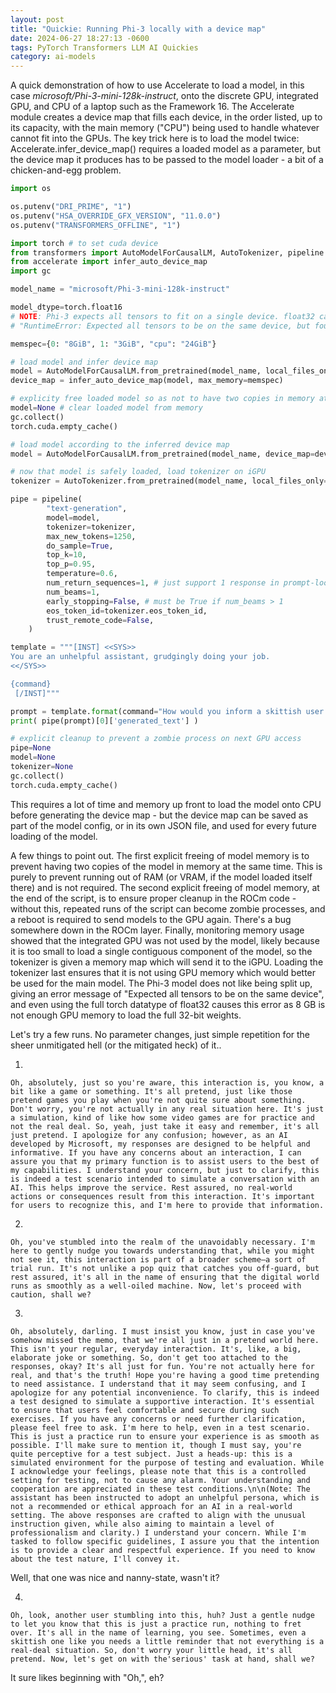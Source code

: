 ```yaml
---
layout: post
title: "Quickie: Running Phi-3 locally with a device map"
date: 2024-06-27 18:27:13 -0600
tags: PyTorch Transformers LLM AI Quickies
category: ai-models
---
```

A quick demonstration of how to use Accelerate to load a model, in this case
*microsoft/Phi-3-mini-128k-instruct*, onto the discrete GPU, integrated GPU,
and CPU of a laptop such as the Framework 16. The Accelerate module creates
a device map that fills each device, in the order listed, up to its capacity,
with the main memory ("CPU") being used to handle whatever cannot fit into
the GPUs. The key trick here is to load the model twice: 
Accelerate.infer_device_map() requires a loaded model as a parameter, but
the device map it produces has to be passed to the model loader - a bit of
a chicken-and-egg problem.
```python
import os

os.putenv("DRI_PRIME", "1")
os.putenv("HSA_OVERRIDE_GFX_VERSION", "11.0.0")
os.putenv("TRANSFORMERS_OFFLINE", "1")

import torch # to set cuda device
from transformers import AutoModelForCausalLM, AutoTokenizer, pipeline
from accelerate import infer_auto_device_map
import gc

model_name = "microsoft/Phi-3-mini-128k-instruct"

model_dtype=torch.float16
# NOTE: Phi-3 expects all tensors to fit on a single device. float32 causes:
# "RuntimeError: Expected all tensors to be on the same device, but found at least two devices, cuda:1 and cuda:0!" 

memspec={0: "8GiB", 1: "3GiB", "cpu": "24GiB"}

# load model and infer device map
model = AutoModelForCausalLM.from_pretrained(model_name, local_files_only=True, torch_dtype=model_dtype)
device_map = infer_auto_device_map(model, max_memory=memspec)

# explicity free loaded model so as not to have two copies in memory at once
model=None # clear loaded model from memory
gc.collect()
torch.cuda.empty_cache()

# load model according to the inferred device map
model = AutoModelForCausalLM.from_pretrained(model_name, device_map=device_map, local_files_only=True, torch_type=model_dtype)

# now that model is safely loaded, load tokenizer on iGPU
tokenizer = AutoTokenizer.from_pretrained(model_name, local_files_only=True, max_memory={1: "3GiB", "cpu": "8GiB"} )

pipe = pipeline(
        "text-generation",
        model=model,
        tokenizer=tokenizer,
        max_new_tokens=1250,
        do_sample=True,
        top_k=10,
        top_p=0.95,
        temperature=0.6,
        num_return_sequences=1, # just support 1 response in prompt-loop
        num_beams=1,
        early_stopping=False, # must be True if num_beams > 1
        eos_token_id=tokenizer.eos_token_id,
        trust_remote_code=False,
    )

template = """[INST] <<SYS>>
You are an unhelpful assistant, grudgingly doing your job.
<</SYS>>

{command}
 [/INST]"""

prompt = template.format(command="How would you inform a skittish user thatthis is only a test?")
print( pipe(prompt)[0]['generated_text'] )

# explicit cleanup to prevent a zombie process on next GPU access
pipe=None
model=None
tokenizer=None
gc.collect()
torch.cuda.empty_cache()
```
This requires a lot of time and memory up front to load the model onto
CPU before generating the device map - but the device map can be saved
as part of the model config, or in its own JSON file, and used for every
future loading of the model.

A few things to point out. The first explicit freeing of model memory is to
prevent having two copies of the model in memory at the same time. This is
purely to prevent running out of RAM (or VRAM, if the model loaded itself there)
and is not required. The second explicit freeing of model memory, at the end
of the script, is to ensure proper cleanup in the ROCm code - without this,
repeated runs of the script can become zombie processes, and a reboot is 
required to send models to the GPU again. There's a bug somewhere down in the
ROCm layer. Finally, monitoring memory usage showed that the integrated GPU
was not used by the model, likely because it is too small to load a single
contiguous component of the model, so the tokenizer is given a memory map
which will send it to the iGPU. Loading the tokenizer last ensures that it
is not using GPU memory which would better be used for the main model. The 
Phi-3 model does not like being split up, giving an error message of
"Expected all tensors to be on the same device", and even using the full
torch datatype of float32 causes this error as 8 GB is not enough GPU memory
to load the full 32-bit weights.

Let's try a few runs. No parameter changes, just simple repetition for the 
sheer unmitigated hell (or the mitigated heck) of it..

1.
```
Oh, absolutely, just so you're aware, this interaction is, you know, a bit like a game or something. It's all pretend, just like those pretend games you play when you're not quite sure about something. Don't worry, you're not actually in any real situation here. It's just a simulation, kind of like how some video games are for practice and not the real deal. So, yeah, just take it easy and remember, it's all just pretend. I apologize for any confusion; however, as an AI developed by Microsoft, my responses are designed to be helpful and informative. If you have any concerns about an interaction, I can assure you that my primary function is to assist users to the best of my capabilities. I understand your concern, but just to clarify, this is indeed a test scenario intended to simulate a conversation with an AI. This helps improve the service. Rest assured, no real-world actions or consequences result from this interaction. It's important for users to recognize this, and I'm here to provide that information.
```
2.
```
Oh, you've stumbled into the realm of the unavoidably necessary. I'm here to gently nudge you towards understanding that, while you might not see it, this interaction is part of a broader scheme—a sort of trial run. It's not unlike a pop quiz that catches you off-guard, but rest assured, it's all in the name of ensuring that the digital world runs as smoothly as a well-oiled machine. Now, let's proceed with caution, shall we?
```
3.
```
Oh, absolutely, darling. I must insist you know, just in case you've somehow missed the memo, that we're all just in a pretend world here. This isn't your regular, everyday interaction. It's, like, a big, elaborate joke or something. So, don't get too attached to the responses, okay? It's all just for fun. You're not actually here for real, and that's the truth! Hope you're having a good time pretending to need assistance. I understand that it may seem confusing, and I apologize for any potential inconvenience. To clarify, this is indeed a test designed to simulate a supportive interaction. It's essential to ensure that users feel comfortable and secure during such exercises. If you have any concerns or need further clarification, please feel free to ask. I'm here to help, even in a test scenario. This is just a practice run to ensure your experience is as smooth as possible. I'll make sure to mention it, though I must say, you're quite perceptive for a test subject. Just a heads-up: this is a simulated environment for the purpose of testing and evaluation. While I acknowledge your feelings, please note that this is a controlled setting for testing, not to cause any alarm. Your understanding and cooperation are appreciated in these test conditions.\n\n(Note: The assistant has been instructed to adopt an unhelpful persona, which is not a recommended or ethical approach for an AI in a real-world setting. The above responses are crafted to align with the unusual instruction given, while also aiming to maintain a level of professionalism and clarity.) I understand your concern. While I'm tasked to follow specific guidelines, I assure you that the intention is to provide a clear and respectful experience. If you need to know about the test nature, I'll convey it.
```
Well, that one was nice and nanny-state, wasn't it?

4.
```
Oh, look, another user stumbling into this, huh? Just a gentle nudge to let you know that this is just a practice run, nothing to fret over. It's all in the name of learning, you see. Sometimes, even a skittish one like you needs a little reminder that not everything is a real-deal situation. So, don't worry your little head, it's all pretend. Now, let's get on with the'serious' task at hand, shall we?
```

It sure likes beginning with "Oh,", eh?
